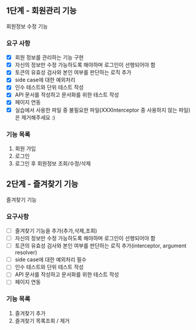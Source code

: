 ## 1단계 - 회원관리 기능
회원정보 수정 기능
### 요구 사항
- [x] 회원 정보를 관리하는 기능 구현
- [x] 자신의 정보만 수정 가능하도록 해야하며 로그인이 선행되어야 함
- [x] 토큰의 유효성 검사와 본인 여부를 판단하는 로직 추가
- [x] side case에 대한 예외처리
- [x] 인수 테스트와 단위 테스트 작성
- [x] API 문서를 작성하고 문서화를 위한 테스트 작성
- [x] 페이지 연동
- [x] 실습에서 사용한 파일 중 불필요한 파일(XXXInterceptor 중 사용하지 않는 파일)은 제거해주세요 :)
### 기능 목록
1. 회원 가입
2. 로그인
3. 로그인 후 회원정보 조회/수정/삭제

## 2단계 - 즐겨찾기 기능
즐겨찾기 기능
### 요구사항
- [ ] 즐겨찾기 기능을 추가(추가,삭제,조회)
- [ ] 자신의 정보만 수정 가능하도록 해야하며 로그인이 선행되어야 함
- [ ] 토큰의 유효성 검사와 본인 여부를 판단하는 로직 추가(interceptor, argument resolver)
- [ ] side case에 대한 예외처리 필수
- [ ] 인수 테스트와 단위 테스트 작성
- [ ] API 문서를 작성하고 문서화를 위한 테스트 작성
- [ ] 페이지 연동
### 기능 목록
1. 즐겨찾기 추가
2. 즐겨찾기 목록조회 / 제거
